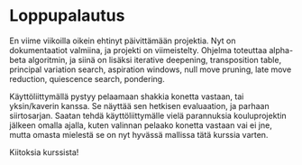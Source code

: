 # Loppupalautus

En viime viikoilla oikein ehtinyt päivittämään projektia. Nyt on dokumentaatiot valmiina, ja projekti on viimeistelty. Ohjelma toteuttaa alpha-beta algoritmin, ja siinä on lisäksi iterative deepening, transposition table, principal variation search, aspiration windows, null move pruning, late move reduction, quiescence search, pondering.

Käyttöliittymällä pystyy pelaamaan shakkia konetta vastaan, tai yksin/kaverin kanssa. Se näyttää sen hetkisen evaluaation, ja parhaan siirtosarjan. Saatan tehdä käyttöliittymälle vielä parannuksia kouluprojektin jälkeen omalla ajalla, kuten valinnan pelaako konetta vastaan vai ei jne, mutta omasta mielestä se on nyt hyvässä mallissa tätä kurssia varten.

Kiitoksia kurssista!